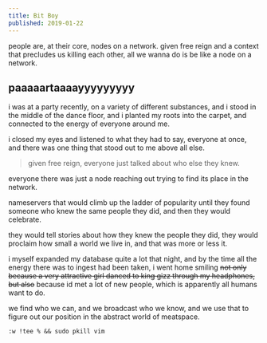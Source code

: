 ```yaml
---
title: Bit Boy
published: 2019-01-22
---
```


people are, at their core, nodes on a network. given free reign and a context that precludes us killing each other, all we wanna do is be like a node on a network.

## paaaaartaaaayyyyyyyyy

i was at a party recently, on a variety of different substances, and i stood in the middle of the dance floor, and i planted my roots into the carpet, and connected to the energy of everyone around me.

i closed my eyes and listened to what they had to say, everyone at once, and there was one thing that stood out to me above all else.

> given free reign, everyone just talked about who else they knew.

everyone there was just a node reaching out trying to find its place in the network.

nameservers that would climb up the ladder of popularity until they found someone who knew the same people they did, and then they would celebrate.

they would tell stories about how they knew the people they did, they would proclaim how small a world we live in, and that was more or less it.

i myself expanded my database quite a lot that night, and by the time all the energy there was to ingest had been taken, i went home smiling ~~not only because a very attractive girl danced to king gizz through my headphones, but also~~ because id met a lot of new people, which is apparently all humans want to do.

we find who we can, and we broadcast who we know, and we use that to figure out our position in the abstract world of meatspace.

`:w !tee % && sudo pkill vim`
